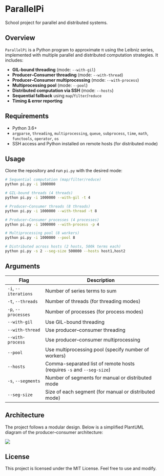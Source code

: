 # ParallelPi

School project for parallel and distributed systems.

## Overview

`ParallelPi` is a Python program to approximate π using the Leibniz series, implemented with multiple parallel and distributed computation strategies. It includes:

* **GIL-bound threading** (mode: `--with-gil`)
* **Producer–Consumer threading** (mode: `--with-thread`)
* **Producer–Consumer multiprocessing** (mode: `--with-process`)
* **Multiprocessing pool** (mode: `--pool`)
* **Distributed computation via SSH** (mode: `--hosts`)
* **Sequential fallback** using `map`/`filter`/`reduce`
* **Timing & error reporting**

## Requirements

* Python 3.6+
* `argparse`, `threading`, `multiprocessing`, `queue`, `subprocess`, `time`, `math`, `functools`, `operator`, `os`
* SSH access and Python installed on remote hosts (for distributed mode)

## Usage

Clone the repository and run `pi.py` with the desired mode:

```bash
# Sequential computation (map/filter/reduce)
python pi.py -i 1000000

# GIL-bound threads (4 threads)
python pi.py -i 1000000 --with-gil -t 4

# Producer–Consumer threads (8 threads)
python pi.py -i 1000000 --with-thread -t 8

# Producer–Consumer processes (4 processes)
python pi.py -i 1000000 --with-process -p 4

# Multiprocessing pool (8 workers)
python pi.py -i 1000000 --pool 8

# Distributed across hosts (2 hosts, 500k terms each)
python pi.py -s 2 --seg-size 500000 --hosts host1,host2
```

## Arguments

| Flag                 | Description                                                           |
| -------------------- | --------------------------------------------------------------------- |
| `-i`, `--iterations` | Number of series terms to sum                                         |
| `-t`, `--threads`    | Number of threads (for threading modes)                               |
| `-p`, `--processes`  | Number of processes (for process modes)                               |
| `--with-gil`         | Use GIL-bound threading                                               |
| `--with-thread`      | Use producer–consumer threading                                       |
| `--with-process`     | Use producer–consumer multiprocessing                                 |
| `--pool`             | Use multiprocessing pool (specify number of workers)                  |
| `--hosts`            | Comma-separated list of remote hosts (requires `-s` and `--seg-size`) |
| `-s`, `--segments`   | Number of segments for manual or distributed mode                     |
| `--seg-size`         | Size of each segment (for manual or distributed mode)                 |

## Architecture

The project follows a modular design. Below is a simplified PlantUML diagram of the producer–consumer architecture:

[![](https://img.plantuml.biz/plantuml/svg/SoWkIImgAStDuUKg038oapCB4lDA57mJC_DGHG9BKqjJKOMSy_EAItDJYmon2_lnSe6CKT2rWsYsKaZDAmGnD8fJqtDJWIfB4ekpYpLvkU068QbDIKLHYwuAPBAL0jZQn1o5ejJYqfmIX18_eWpomssGGsfU2Z1G0000)](https://editor.plantuml.com/uml/SoWkIImgAStDuUKg038oapCB4lDA57mJC_DGHG9BKqjJKOMSy_EAItDJYmon2_lnSe6CKT2rWsYsKaZDAmGnD8fJqtDJWIfB4ekpYpLvkU068QbDIKLHYwuAPBAL0jZQn1o5ejJYqfmIX18_eWpomssGGsfU2Z1G0000)
## License

This project is licensed under the MIT License. Feel free to use and modify.

